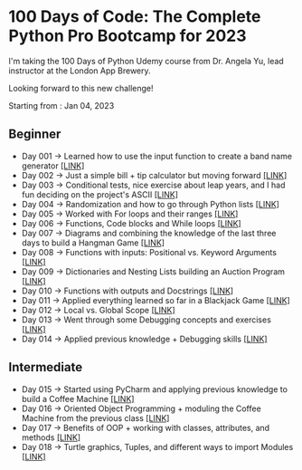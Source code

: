 # 100 Days of Code: The Complete Python Pro Bootcamp for 2023

I'm taking the 100 Days of Python Udemy course from Dr. Angela Yu, lead instructor at the London App Brewery.

Looking forward to this new challenge!

Starting from : Jan 04, 2023

<h2 align="left">Beginner <img src="https://user-images.githubusercontent.com/87985283/215882941-c4d3b28b-3ebf-4b58-9360-3811883a372d.png" height="15"/></h2>

- Day 001 &rarr; Learned how to use the input function to create a band name generator [[LINK]](https://github.com/vsommah/python-100d-bootcamp/tree/main/day-001)
- Day 002 &rarr; Just a simple bill + tip calculator but moving forward [[LINK]](https://github.com/vsommah/python-100d-bootcamp/tree/main/day-002) 
- Day 003 &rarr; Conditional tests, nice exercise about leap years, and I had fun deciding on the project's ASCII [[LINK]](https://github.com/vsommah/python-100d-bootcamp/tree/main/day-003)
- Day 004 &rarr; Randomization and how to go through Python lists [[LINK]](https://github.com/vsommah/python-100d-bootcamp/tree/main/day-004)
- Day 005 &rarr; Worked with For loops and their ranges [[LINK]](https://github.com/vsommah/python-100d-bootcamp/tree/main/day-005)
- Day 006 &rarr; Functions, Code blocks and While loops [[LINK]](https://github.com/vsommah/python-100d-bootcamp/tree/main/day-006)
- Day 007 &rarr; Diagrams and combining the knowledge of the last three days to build a Hangman Game [[LINK]](https://github.com/vsommah/python-100d-bootcamp/tree/main/day-007)
- Day 008 &rarr; Functions with inputs: Positional vs. Keyword Arguments [[LINK]](https://github.com/vsommah/python-100d-bootcamp/tree/main/day-008)
- Day 009 &rarr; Dictionaries and Nesting Lists building an Auction Program [[LINK]](https://github.com/vsommah/python-100d-bootcamp/tree/main/day-009)
- Day 010 &rarr; Functions with outputs and Docstrings [[LINK]](https://github.com/vsommah/python-100d-bootcamp/tree/main/day-010)
- Day 011 &rarr; Applied everything learned so far in a Blackjack Game [[LINK]](https://github.com/vsommah/python-100d-bootcamp/tree/main/day-011)
- Day 012 &rarr; Local vs. Global Scope [[LINK]](https://github.com/vsommah/python-100d-bootcamp/tree/main/day-012)
- Day 013 &rarr; Went through some Debugging concepts and exercises [[LINK]](https://github.com/vsommah/python-100d-bootcamp/tree/main/day-013)
- Day 014 &rarr; Applied previous knowledge + Debugging skills [[LINK]](https://github.com/vsommah/python-100d-bootcamp/tree/main/day-014)

<h2 align="left">Intermediate <img src="https://user-images.githubusercontent.com/87985283/215885360-122115af-6da7-448b-81a7-30e03ccbff17.png" height="15"/></h2>

- Day 015 &rarr; Started using PyCharm and applying previous knowledge to build a Coffee Machine [[LINK]](https://github.com/vsommah/python-100d-bootcamp/tree/main/day-015)
- Day 016 &rarr; Oriented Object Programming + moduling the Coffee Machine from the previous class [[LINK]](https://github.com/vsommah/python-100d-bootcamp/tree/main/day-016)
- Day 017 &rarr; Benefits of OOP + working with classes, attributes, and methods [[LINK]](https://github.com/vsommah/python-100d-bootcamp/tree/main/day-017)
- Day 018 &rarr; Turtle graphics, Tuples, and different ways to import Modules [[LINK]](https://github.com/vsommah/python-100d-bootcamp/tree/main/day-018)

